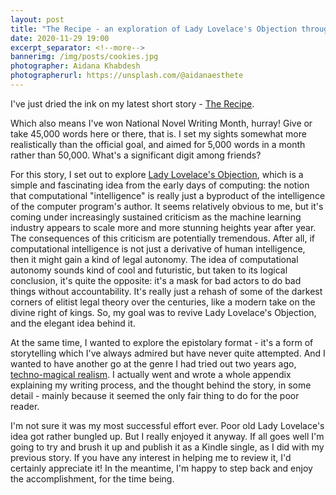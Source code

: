 ```yaml
---
layout: post
title: "The Recipe - an exploration of Lady Lovelace's Objection through epistolary techno-magical realism"
date: 2020-11-29 19:00
excerpt_separator: <!--more-->
bannerimg: /img/posts/cookies.jpg
photographer: Aidana Khabdesh
photographerurl: https://unsplash.com/@aidanaesthete
---
```


I've just dried the ink on my latest short story - [The Recipe](https://shaisachs.gitbook.io/the-recipe/).

<!--more-->

Which also means I've won National Novel Writing Month, hurray! Give or take 45,000 words here or there, that is. I set my sights somewhat more realistically than the official goal, and aimed for 5,000 words in a month rather than 50,000. What's a significant digit among friends?

For this story, I set out to explore [Lady Lovelace's Objection](https://plato.stanford.edu/entries/turing-test/#LadLovObj), which is a simple and fascinating idea from the early days of computing: the notion that computational "intelligence" is really just a byproduct of the intelligence of the computer program's author. It seems relatively obvious to me, but it's coming under increasingly sustained criticism as the machine learning industry appears to scale more and more stunning heights year after year. The consequences of this criticism are potentially tremendous. After all, if computational intelligence is not just a derivative of human intelligence, then it might gain a kind of legal autonomy. The idea of computational autonomy sounds kind of cool and futuristic, but taken to its logical conclusion, it's quite the opposite: it's a mask for bad actors to do bad things without accountability. It's really just a rehash of some of the darkest corners of elitist legal theory over the centuries, like a modern take on the divine right of kings. So, my goal was to revive Lady Lovelace's Objection, and the elegant idea behind it.

At the same time, I wanted to explore the epistolary format - it's a form of storytelling which I've always admired but have never quite attempted. And I wanted to have another go at the genre I had tried out two years ago, [techno-magical realism](https://shaisachs.github.io/2018/05/05/the-menu.html). I actually went and wrote a whole appendix explaining my writing process, and the thought behind the story, in some detail - mainly because it seemed the only fair thing to do for the poor reader.

I'm not sure it was my most successful effort ever. Poor old Lady Lovelace's idea got rather bungled up. But I really enjoyed it anyway. If all goes well I'm going to try and brush it up and publish it as a Kindle single, as I did with my previous story. If you have any interest in helping me to review it, I'd certainly appreciate it! In the meantime, I'm happy to step back and enjoy the accomplishment, for the time being.
